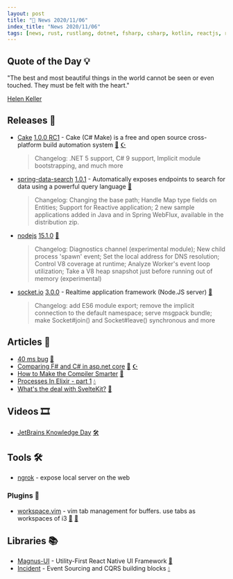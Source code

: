 ```yaml
---
layout: post
title: "📜 News 2020/11/06"
index_title: "News 2020/11/06"
tags: [news, rust, rustlang, dotnet, fsharp, csharp, kotlin, reactjs, reactnative, vim, neovim, sveltejs, elixirlang, erlang, jetbrains]
---
```


## Quote of the Day 💡

"The best and most beautiful things in the world cannot be seen or even touched. They must be felt with the heart."

[Helen Keller](https://en.wikipedia.org/wiki/Helen_Keller)

## Releases 🥳

- [Cake](https://cakebuild.net) [1.0.0 RC1](https://cakebuild.net/blog/2020/11/cake-v1.0.0-rc0001-released) - Cake (C# Make) is a free and open source cross-platform build automation system [🔷](https://fsharp.org "#fsharp #dotnet") [☪️ ](https://docs.microsoft.com/en-us/dotnet/csharp "#csharp #dotnet")
    > Changelog: .NET 5 support, C# 9 support, Implicit module bootstrapping, and much more
- [spring-data-search](https://github.com/Kobee1203/spring-data-search) [1.0.1](https://github.com/Kobee1203/spring-data-search/releases/tag/1.0.1) - Automatically exposes endpoints to search for data using a powerful query language [🗼](https://kotlinlang.org "#kotlin")
    > Changelog: Changing the base path; Handle Map type fields on Entities; Support for Reactive application; 2 new sample applications added in Java and in Spring WebFlux, available in the distribution zip.
- [nodejs](https://nodejs.org) [15.1.0](https://nodejs.org/en/blog/release/v15.1.0/) [🔶](https://developer.mozilla.org/en-US/docs/Web/JavaScript "#javascript")
    > Changelog: Diagnostics channel (experimental module); New child process 'spawn' event; Set the local address for DNS resolution; Control V8 coverage at runtime; Analyze Worker's event loop utilization; Take a V8 heap snapshot just before running out of memory (experimental)
- [socket.io](https://github.com/socketio/socket.io) [3.0.0](https://github.com/socketio/socket.io/releases/tag/3.0.0) - Realtime application framework (Node.JS server) [🔶](https://developer.mozilla.org/en-US/docs/Web/JavaScript "#javascript")
    > Changelog: add ES6 module export; remove the implicit connection to the default namespace; serve msgpack bundle; make Socket#join() and Socket#leave() synchronous and more

## Articles 📜

- [40 ms bug](https://vorner.github.io/2020/11/06/40-ms-bug.html) [🦀](https://www.rust-lang.org "#rust")
- [Comparing F# and C# in asp.net core](https://jkone27-3876.medium.com/comparing-f-and-c-in-real-life-asp-net-core-aebd32812ce3) [🔷](https://fsharp.org "#fsharp #dotnet") [☪️ ](https://docs.microsoft.com/en-us/dotnet/csharp "#csharp #dotnet")
- [How to Make the Compiler Smarter](https://deniskrr.medium.com/how-to-make-the-compiler-smarter-b37f414875ac) [🗼](https://kotlinlang.org "#kotlin")
- [Processes In Elixir - part 1](https://owaisqayyum.medium.com/processes-in-elixir-part-1-c7928084f8d4) [💧](https://elixir-lang.org "#elixirlang #erlang")
- [What's the deal with SvelteKit?](https://svelte.dev/blog/whats-the-deal-with-sveltekit) [💃](https://svelte.dev "#sveltejs")

## Videos 🎞

- [JetBrains Knowledge Day](https://www.youtube.com/watch?v=kV0vZQe5zk0) [🛠](https://www.jetbrains.com "#jetbrains")

## Tools 🛠

- [ngrok](https://ngrok.com) - expose local server on the web

### Plugins 🔌

- [workspace.vim](https://github.com/ahmadie/workspace.vim) - vim tab management for buffers. use tabs as workspaces of i3 [🍃](https://www.vim.org "#vim") [🍃](https://neovim.io "#neovim")

## Libraries 📚

- [Magnus-UI](https://magnus-ui.com) - Utility-First React Native UI Framework [🔵](https://reactnative.dev "#reactnative")
- [Incident](https://hex.pm/packages/incident) - Event Sourcing and CQRS building blocks [💧](https://elixir-lang.org "#elixirlang #erlang")

